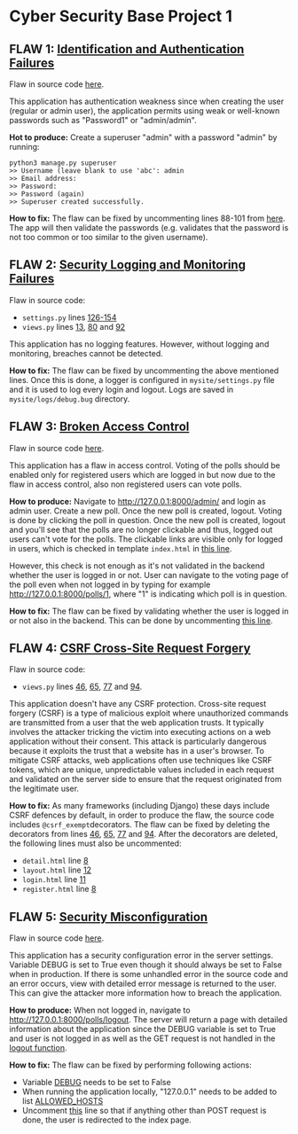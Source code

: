 # Cyber Security Base Project 1

## FLAW 1: [Identification and Authentication Failures](https://owasp.org/Top10/A07_2021-Identification_and_Authentication_Failures/)
Flaw in source code [here](https://github.com/sonjaolkkonen/cyber-security-base/blob/141041ed67fce1d228f8e08e0fe2ed44dc53c264/mysite/mysite/settings.py#L88).

This application has authentication weakness since when creating the user (regular or admin user), the application permits using weak or well-known passwords such as "Password1" or "admin/admin". 

**Hot to produce:** Create a superuser "admin" with a password "admin" by running: 

```
python3 manage.py superuser
>> Username (leave blank to use 'abc': admin
>> Email address:
>> Password:
>> Password (again)
>> Superuser created successfully.
```

**How to fix:** 
The flaw can be fixed by uncommenting lines 88-101 from [here](https://github.com/sonjaolkkonen/cyber-security-base/blob/141041ed67fce1d228f8e08e0fe2ed44dc53c264/mysite/mysite/settings.py#L88). The app will then validate the passwords (e.g. validates that the password is not too common or too similar to the given username). 

## FLAW 2: [Security Logging and Monitoring Failures](https://owasp.org/Top10/A09_2021-Security_Logging_and_Monitoring_Failures/)
Flaw in source code:
- ```settings.py``` lines [126-154](https://github.com/sonjaolkkonen/cyber-security-base/blob/e1b3bb3dd5b6b14a4f02544e6957d037c7b3f713/mysite/mysite/settings.py#L126)
- ```views.py``` lines [13](https://github.com/sonjaolkkonen/cyber-security-base/blob/e1b3bb3dd5b6b14a4f02544e6957d037c7b3f713/mysite/polls/views.py#L13), [80](https://github.com/sonjaolkkonen/cyber-security-base/blob/e1b3bb3dd5b6b14a4f02544e6957d037c7b3f713/mysite/polls/views.py#L80) and [92](https://github.com/sonjaolkkonen/cyber-security-base/blob/e1b3bb3dd5b6b14a4f02544e6957d037c7b3f713/mysite/polls/views.py#L92)

This application has no logging features. However, without logging and monitoring, breaches cannot be detected. 

**How to fix:**
The flaw can be fixed by uncommenting the above mentioned lines. Once this is done, a logger is configured in ```mysite/settings.py``` file and it is used to log every login and logout. Logs are saved in ```mysite/logs/debug.bug``` directory. 

## FLAW 3: [Broken Access Control](https://owasp.org/Top10/A01_2021-Broken_Access_Control/)
Flaw in source code [here](https://github.com/sonjaolkkonen/cyber-security-base/blob/cd6cdb1b7aa6dca76744ab189531c93f92b9977e/mysite/polls/views.py#L44).

This application has a flaw in access control. Voting of the polls should be enabled only for registered users which are logged in but now due to the flaw in access control, also non registered users can vote polls.

**How to produce:** Navigate to http://127.0.0.1:8000/admin/ and login as admin user. Create a new poll. Once the new poll is created, logout. Voting is done by clicking the poll in question. Once the new poll is created, logout and you'll see that the polls are no longer clickable and thus, logged out users can't vote for the polls. The clickable links are visible only for logged in users, which is checked in template ```index.html``` in [this line](https://github.com/sonjaolkkonen/cyber-security-base/blob/cd6cdb1b7aa6dca76744ab189531c93f92b9977e/mysite/polls/templates/polls/index.html#L10). 

However, this check is not enough as it's not validated in the backend whether the user is logged in or not. User can navigate to the voting page of the poll even when not logged in by typing for example http://127.0.0.1:8000/polls/1, where "1" is indicating which poll is in question. 

**How to fix:** The flaw can be fixed by validating whether the user is logged in or not also in the backend. This can be done by uncommenting [this line](https://github.com/sonjaolkkonen/cyber-security-base/blob/cd6cdb1b7aa6dca76744ab189531c93f92b9977e/mysite/polls/views.py#L44).

## FLAW 4: [CSRF Cross-Site Request Forgery](https://cybersecuritybase.mooc.fi/module-2.3/1-security)
Flaw in source code:
- ```views.py``` lines [46](https://github.com/sonjaolkkonen/cyber-security-base/blob/c2adb1a56138d835b35884fdeca56dd30d1b463c/mysite/polls/views.py#L46), [65](https://github.com/sonjaolkkonen/cyber-security-base/blob/c2adb1a56138d835b35884fdeca56dd30d1b463c/mysite/polls/views.py#L65), [77](https://github.com/sonjaolkkonen/cyber-security-base/blob/c2adb1a56138d835b35884fdeca56dd30d1b463c/mysite/polls/views.py#L77) and [94](https://github.com/sonjaolkkonen/cyber-security-base/blob/c2adb1a56138d835b35884fdeca56dd30d1b463c/mysite/polls/views.py#L94).

This application doesn't have any CSRF protection. Cross-site request forgery (CSRF) is a type of malicious exploit where unauthorized commands are transmitted from a user that the web application trusts. It typically involves the attacker tricking the victim into executing actions on a web application without their consent. This attack is particularly dangerous because it exploits the trust that a website has in a user's browser. To mitigate CSRF attacks, web applications often use techniques like CSRF tokens, which are unique, unpredictable values included in each request and validated on the server side to ensure that the request originated from the legitimate user.

**How to fix:** As many frameworks (including Django) these days include CSRF defences by default, in order to produce the flaw, the source code includes ```@csrf_exempt```decorators. The flaw can be fixed by deleting the decorators from lines [46](https://github.com/sonjaolkkonen/cyber-security-base/blob/c2adb1a56138d835b35884fdeca56dd30d1b463c/mysite/polls/views.py#L46), [65](https://github.com/sonjaolkkonen/cyber-security-base/blob/c2adb1a56138d835b35884fdeca56dd30d1b463c/mysite/polls/views.py#L65), [77](https://github.com/sonjaolkkonen/cyber-security-base/blob/c2adb1a56138d835b35884fdeca56dd30d1b463c/mysite/polls/views.py#L77) and [94](https://github.com/sonjaolkkonen/cyber-security-base/blob/c2adb1a56138d835b35884fdeca56dd30d1b463c/mysite/polls/views.py#L94). After the decorators are deleted, the following lines must also be uncommented:

- ```detail.html``` line [8](https://github.com/sonjaolkkonen/cyber-security-base/blob/ac469be3a39a2710d9d6b5ac42e0e16f6c1bd459/mysite/polls/templates/polls/detail.html#L8)
- ```layout.html``` line [12](https://github.com/sonjaolkkonen/cyber-security-base/blob/ac469be3a39a2710d9d6b5ac42e0e16f6c1bd459/mysite/polls/templates/polls/layout.html#L12)
- ```login.html``` line [11](https://github.com/sonjaolkkonen/cyber-security-base/blob/ac469be3a39a2710d9d6b5ac42e0e16f6c1bd459/mysite/polls/templates/polls/login.html#L11)
- ```register.html``` line [8](https://github.com/sonjaolkkonen/cyber-security-base/blob/ac469be3a39a2710d9d6b5ac42e0e16f6c1bd459/mysite/polls/templates/polls/register.html#L8)

## FLAW 5: [Security Misconfiguration](https://owasp.org/Top10/A05_2021-Security_Misconfiguration/)
Flaw in source code [here](https://github.com/sonjaolkkonen/cyber-security-base/blob/7e1f57c342b8ce780c172923e2916ad6c1683696/mysite/mysite/settings.py#L26).

This application has a security configuration error in the server settings. Variable DEBUG is set to True even though it should always be set to False when in production. If there is some unhandled error in the source code and an error occurs, view with detailed error message is returned to the user. This can give the attacker more information how to breach the application. 

**How to produce:** When not logged in, navigate to http://127.0.0.1:8000/polls/logout. The server will return a page with detailed information about the application since the DEBUG variable is set to True and user is not logged in as well as the GET request is not handled in the [logout function](https://github.com/sonjaolkkonen/cyber-security-base/blob/1c883c27c32f732239f27dffcb8a439f9a1a2163/mysite/polls/views.py#L95). 

**How to fix:** The flaw can be fixed by performing following actions:
- Variable [DEBUG](https://github.com/sonjaolkkonen/cyber-security-base/blob/1c883c27c32f732239f27dffcb8a439f9a1a2163/mysite/mysite/settings.py#L26) needs to be set to False
- When running the application locally, "127.0.0.1" needs to be added to list [ALLOWED_HOSTS](https://github.com/sonjaolkkonen/cyber-security-base/blob/1c883c27c32f732239f27dffcb8a439f9a1a2163/mysite/mysite/settings.py#L28)
- Uncomment [this](https://github.com/sonjaolkkonen/cyber-security-base/blob/1c883c27c32f732239f27dffcb8a439f9a1a2163/mysite/polls/views.py#L100) line so that if anything other than POST request is done, the user is redirected to the index page.
